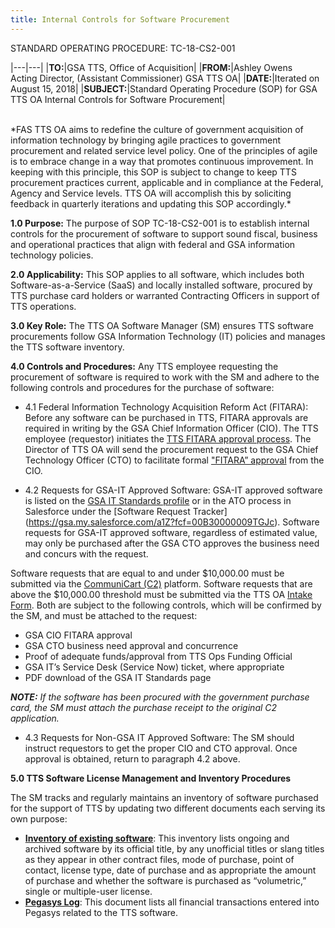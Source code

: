 ```yaml
---
title: Internal Controls for Software Procurement
---
```

STANDARD OPERATING PROCEDURE: TC-18-CS2-001

|---|---|
|**TO:**|GSA TTS, Office of Acquisition|
|**FROM:**|Ashley Owens<br>Acting Director, (Assistant Commissioner) GSA TTS OA|
|**DATE:**|Iterated on August 15, 2018|
|**SUBJECT:**|Standard Operating Procedure (SOP) for GSA TTS OA Internal Controls for Software Procurement|

<br>
*FAS TTS OA aims to redefine the culture of government acquisition of information technology by bringing agile practices to government procurement and related service level policy. One of the principles of agile is to embrace change in a way that promotes continuous improvement. In keeping with this principle, this SOP is subject to change to keep TTS procurement practices current, applicable and in compliance at the Federal, Agency and Service levels. TTS OA will accomplish this by soliciting feedback in quarterly iterations and updating this SOP accordingly.*

**1.0 Purpose:** The purpose of SOP TC-18-CS2-001 is to establish internal controls for the procurement of software to support sound fiscal, business and operational practices that align with federal and GSA information technology policies.

**2.0 Applicability:** This SOP applies to all software, which includes both Software-as-a-Service (SaaS) and locally installed software, procured by TTS purchase card holders or warranted Contracting Officers in support of TTS operations.

**3.0 Key Role:** The TTS OA Software Manager (SM) ensures TTS software procurements follow GSA Information Technology (IT) policies and manages the TTS software inventory.

**4.0 Controls and Procedures:**  Any TTS employee requesting the procurement of software is required to work with the SM and adhere to the following controls and procedures for the purchase of software:

+ 4.1 Federal Information Technology Acquisition Reform Act (FITARA): Before any software can be purchased in TTS, FITARA approvals are required in writing by the GSA Chief Information Officer (CIO). The TTS employee (requestor) initiates the [TTS FITARA approval process](https://docs.google.com/document/d/1BfbrHw5pDjBY1dXOGR5LVKa03jCKsRColYs8-YbcE94/edit?ts=5aa29265). The Director of TTS OA will send the procurement request to the GSA Chief Technology Officer (CTO) to facilitate formal ["FITARA” approval](https://docs.google.com/document/d/1BfbrHw5pDjBY1dXOGR5LVKa03jCKsRColYs8-YbcE94/edit) from the CIO.

+ 4.2 Requests for GSA-IT Approved Software: GSA-IT approved software is listed on the [GSA IT Standards profile](https://ea.gsa.gov/#!/itstandards) or in the ATO process in Salesforce under the [Software Request Tracker] (https://gsa.my.salesforce.com/a1Z?fcf=00B30000009TGJc). Software requests for GSA-IT approved software, regardless of estimated value, may only be purchased after the GSA CTO approves the business need and concurs with the request.

Software requests that are equal to and under $10,000.00 must be submitted via the [CommuniCart (C2)](https://cap.18f.gov/) platform. Software requests that are above the $10,000.00 threshold must be submitted via the TTS OA [Intake Form](https://docs.google.com/forms/d/e/1FAIpQLSeGoLWQ_6yEmxlrHuztlZWH6sX3t_0J0PPnzZxhwlK6nq1KoQ/viewform). Both are subject to the following controls, which will be confirmed by the SM, and must be attached to the request:

* GSA CIO FITARA approval
* GSA CTO business need approval and concurrence
* Proof of adequate funds/approval from TTS Ops Funding Official
* GSA IT’s Service Desk (Service Now) ticket, where appropriate
* PDF download of the GSA IT Standards page

***NOTE:*** *If the software has been procured with the government purchase card, the SM must attach the purchase receipt to the original C2 application.*

+ 4.3 Requests for Non-GSA IT Approved Software:  The SM should instruct requestors to get the proper CIO and CTO approval. Once approval is obtained, return to paragraph 4.2 above.

**5.0 TTS Software License Management and Inventory Procedures**

The SM tracks and regularly maintains an inventory of software purchased for the support of TTS by updating two different documents each serving its own purpose:

* **[Inventory of existing software](https://docs.google.com/spreadsheets/d/1ietHbrxICCyHlI-7MvvZSXbgDtpo4RbxRPzmGr07bS4/edit#gid=809652876)**:  This inventory lists ongoing and archived software by its official title, by any unofficial titles or slang titles as they appear in other contract files, mode of purchase, point of contact, license type, date of purchase and as appropriate the amount of purchase and whether the software is purchased as “volumetric,” single or multiple-user license.
* **[Pegasys Log](https://docs.google.com/spreadsheets/d/1DZNfdF48bm6ilVWN8E6yK0_FuayAdkp-cZUXfVZf3NM/edit#gid=1246278447)**:  This document lists all financial transactions entered into Pegasys related to the TTS software.
